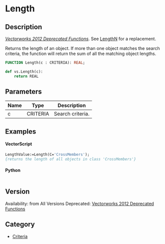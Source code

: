 # Length

## Description
_[Vectorworks 2012 Deprecated Functions](../../Common/Versions/Vectorworks%202012.md)_. See [LengthN](LengthN.md) for a replacement.

Returns the length of an object. If more than one object matches the search criteria, the function will return the sum of all the matching object lengths.

```pascal
FUNCTION Length(c : CRITERIA): REAL;
```

```python
def vs.Length(c):
    return REAL
```

## Parameters
|Name|Type|Description|
|---|---|---|
|c|CRITERIA|Search criteria.|

## Examples
#### VectorScript ####
```pascal
LengthValue:=Length(C='CrossMembers');
{returns the length of all objects in class 'CrossMembers'}
```
#### Python ####
```python

```

## Version
Availability: from All Versions
Deprecated: [Vectorworks 2012 Deprecated Functions](../../Common/Versions/Vectorworks%202012.md)

## Category
* [Criteria](../Categories/Criteria.md)
